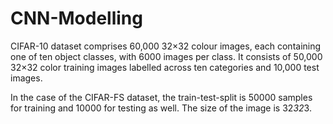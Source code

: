 # CNN-Modelling
CIFAR-10 dataset comprises 60,000 32×32 colour images, each containing one of ten object classes, with 6000 images per class. It consists of 50,000 32×32 color training images labelled across ten categories and 10,000 test images.

In the case of the CIFAR-FS dataset, the train-test-split is 50000 samples for training and 10000 for testing as well. The size of the image is 32*32*3.

